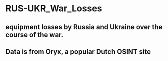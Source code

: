 # RUS-UKR_War_Losses

## equipment losses by Russia and Ukraine over the course of the war.
## Data is from Oryx, a popular Dutch OSINT site
